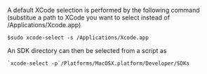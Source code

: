 A default XCode selection is performed by the following command (substitue a path to XCode you want to select instead of /Applications/Xcode.app)

```
$sudo xcode-select -s /Applications/Xcode.app
```

An SDK directory can then be selected from a script as

```
`xcode-select -p`/Platforms/MacOSX.platform/Developer/SDKs
```
